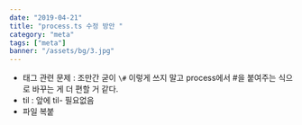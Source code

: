 ```yaml
---
date: "2019-04-21"
title: "process.ts 수정 방안 "
category: "meta"
tags: ["meta"]
banner: "/assets/bg/3.jpg"
---
```



- 태그 관련 문제 : 조만간 굳이 `\#` 이렇게 쓰지 말고 process에서 #을 붙여주는 식으로 바꾸는 게 더 편할 거 같다.
- til : 앞에 til- 필요없음
- 파일 복붙



